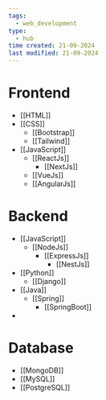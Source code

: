 ```yaml
---
tags:
  - web_development
type:
  - hub
time created: 21-09-2024
last modified: 21-09-2024
---
```

# Frontend
- [[HTML]]
- [[CSS]]
	- [[Bootstrap]]
	- [[Tailwind]]
- [[JavaScript]]
	- [[ReactJs]]
		- [[NextJs]]
	- [[VueJs]]
	- [[AngularJs]]
# Backend
- [[JavaScript]]
	- [[NodeJs]]
		- [[ExpressJs]]
			- [[NestJs]]
- [[Python]]
	- [[Django]]
- [[Java]]
	- [[Spring]]
		- [[SpringBoot]]
- 
# Database
- [[MongoDB]]
- [[MySQL]]
- [[PostgreSQL]]